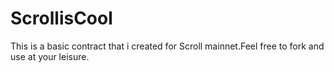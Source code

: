 # ScrollisCool

This is a basic contract that i created for Scroll mainnet.Feel free to fork and use at your leisure. 
